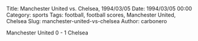 Title: Manchester United vs. Chelsea, 1994/03/05
Date: 1994/03/05 00:00
Category: sports
Tags: football, football scores, Manchester United, Chelsea
Slug: manchester-united-vs-chelsea
Author: carbonero


Manchester United 0 - 1 Chelsea
